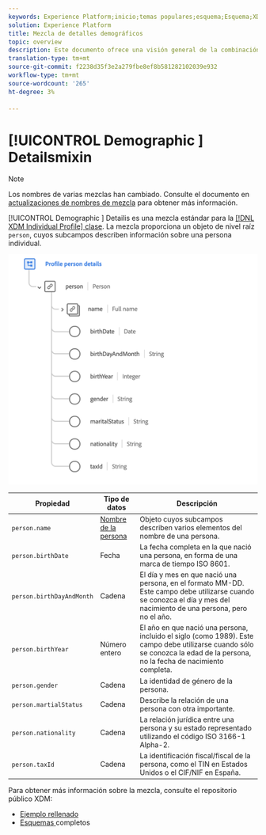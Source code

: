 ```yaml
---
keywords: Experience Platform;inicio;temas populares;esquema;Esquema;XDM;perfil individual;campos;esquemas;Esquemas;diseño de Esquema;mezcla;mezcla;persona;detalles de la persona;detalles de la persona del perfil;persona;
solution: Experience Platform
title: Mezcla de detalles demográficos
topic: overview
description: Este documento ofrece una visión general de la combinación de Detalles Demográficos.
translation-type: tm+mt
source-git-commit: f2238d35f3e2a279fbe8ef8b581282102039e932
workflow-type: tm+mt
source-wordcount: '265'
ht-degree: 3%

---
```



# [!UICONTROL Demographic ] Detailsmixin

>[!NOTE]
>
>Los nombres de varias mezclas han cambiado. Consulte el documento en [actualizaciones de nombres de mezcla](../name-updates.md) para obtener más información.

[!UICONTROL Demographic ] Detailis es una mezcla estándar para la  [[!DNL XDM Individual Profile] clase](../../classes/individual-profile.md). La mezcla proporciona un objeto de nivel raíz `person`, cuyos subcampos describen información sobre una persona individual.

<img src="../../images/mixins/profile-person-details.png" width="600" /><br />

| Propiedad | Tipo de datos | Descripción |
| --- | --- | --- |
| `person.name` | [Nombre de la persona](../../data-types/person-name.md) | Objeto cuyos subcampos describen varios elementos del nombre de una persona. |
| `person.birthDate` | Fecha | La fecha completa en la que nació una persona, en forma de una marca de tiempo ISO 8601. |
| `person.birthDayAndMonth` | Cadena | El día y mes en que nació una persona, en el formato MM-DD. Este campo debe utilizarse cuando se conozca el día y mes del nacimiento de una persona, pero no el año. |
| `person.birthYear` | Número entero | El año en que nació una persona, incluido el siglo (como 1989). Este campo debe utilizarse cuando sólo se conozca la edad de la persona, no la fecha de nacimiento completa. |
| `person.gender` | Cadena | La identidad de género de la persona. |
| `person.martialStatus` | Cadena | Describe la relación de una persona con otra importante. |
| `person.nationality` | Cadena | La relación jurídica entre una persona y su estado representado utilizando el código ISO 3166-1 Alpha-2. |
| `person.taxId` | Cadena | La identificación fiscal/fiscal de la persona, como el TIN en Estados Unidos o el CIF/NIF en España. |

Para obtener más información sobre la mezcla, consulte el repositorio público XDM:

* [Ejemplo rellenado](https://github.com/adobe/xdm/blob/master/components/mixins/profile/profile-person-details.example.1.json)
* [Esquemas ](https://github.com/adobe/xdm/blob/master/components/mixins/profile/profile-person-details.schema.json)
completos